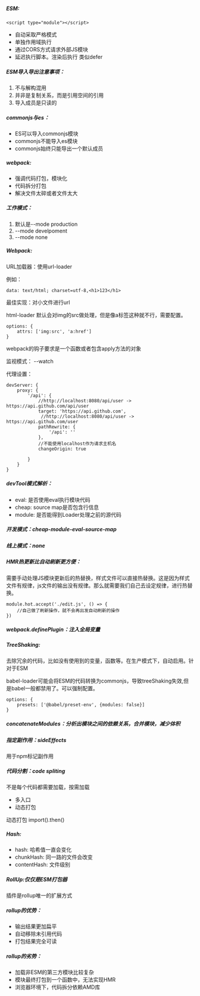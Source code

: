 ##### ESM:
```
<script type="module"></script>
```
- 自动采取严格模式
- 单独作用域执行
- 通过CORS方式请求外部JS模块
- 延迟执行脚本。渲染后执行  类似defer

##### ESM导入导出注意事项：
1. 不与解构混用
1. 并非是复制关系，而是引用空间的引用
1. 导入成员是只读的

##### commonjs与es：

- ES可以导入commonjs模块
- commonjs不能导入es模块
- commonjs始终只能导出一个默认成员

##### webpack:
- 强调代码打包，模块化
- 代码拆分打包
- 解决文件太碎或者文件太大

##### 工作模式：
1. 默认是--mode production
1. --mode develpoment
1. --mode none

##### Webpack:
URL加载器：使用url-loader

例如：

```
data: text/html; charset=utf-8,<h1>123</h1>
```
最佳实现：对小文件进行url

html-loader 默认会对img的src做处理，但是像a标签这种就不行，需要配置。

```
options: {
    attrs: ['img:src', 'a:href']
}
```

webpack的钩子要求是一个函数或者包含apply方法的对象

监视模式： --watch

代理设置：

```
devServer: {
    proxy: {
        '/api': {
            //http://localhost:8080/api/user -> https://api.github.com/api/user
            target: 'https://api.github.com',
             //http://localhost:8080/api/user -> https://api.github.com/user
            pathRewrite: {
                '/api': ''
            },
            //不能使用localhost作为请求主机名
            changeOrigin: true
            
        }
    }
}
```

##### devTool模式解析：
- eval: 是否使用eval执行模块代码
- cheap: source map是否包含行信息
- module: 是否能得到Loader处理之前的源代码

##### 开发模式：cheap-module-eval-source-map

##### 线上模式：none

##### HMR热更新比自动刷新更方便：

需要手动处理JS模块更新后的热替换，样式文件可以直接热替换。这是因为样式文件有规律，js文件的输出没有规律。那么就需要我们自己去设定规律，进行热替换。


```
module.hot.accept('./edit.js', () => {
    //自己做了刷新操作，就不会再出发自动刷新的操作
})

```

##### webpack.definePlugin：注入全局变量

##### TreeShaking:

去除冗余的代码，比如没有使用到的变量，函数等。在生产模式下，自动启用。针对于ESM

babel-loader可能会将ESM的代码转换为commonjs，导致treeShaking失效,但是babel一般都禁用了。可以强制配置。

```
options: {
    presets: ['@babel/preset-env', {modules: false}]
}
```

##### concatenateModules：分析出模块之间的依赖关系，合并模块，减少体积

##### 指定副作用：sideEffects

用于npm标记副作用

##### 代码分割：code spliting
不是每个代码都需要加载，按需加载
- 多入口
- 动态打包

动态打包 import().then()

##### Hash:
- hash: 哈希值一直会变化
- chunkHash: 同一路的文件会改变
- contentHash: 文件级别

##### RollUp:仅仅是ESM打包器

插件是rollup唯一的扩展方式

##### rollup的优势：
- 输出结果更加扁平
- 自动移除未引用代码
- 打包结果完全可读

##### rollup的劣势：
- 加载非ESM的第三方模块比较复杂
- 模块最终打包到一个函数中，无法实现HMR
- 浏览器环境下，代码拆分依赖AMD库

